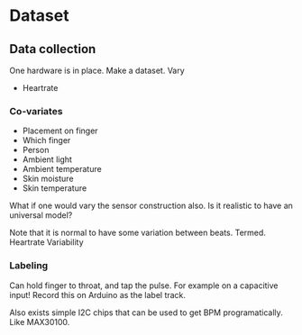 
# Dataset

## Data collection

One hardware is in place.
Make a dataset. Vary

- Heartrate

### Co-variates 

- Placement on finger
- Which finger
- Person
- Ambient light
- Ambient temperature
- Skin moisture
- Skin temperature

What if one would vary the sensor construction also.
Is it realistic to have an universal model?

Note that it is normal to have some variation between beats.
Termed. Heartrate Variability

### Labeling

Can hold finger to throat, and tap the pulse.
For example on a capacitive input!
Record this on Arduino as the label track.

Also exists simple I2C chips that can be used to get BPM programatically.
Like MAX30100.
